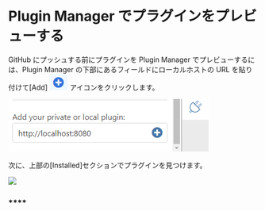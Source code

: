 # Plugin Manager でプラグインをプレビューする

GitHub にプッシュする前にプラグインを Plugin Manager でプレビューするには、Plugin Manager の下部にあるフィールドにローカルホストの URL を貼り付けて[Add] ![](<../../../.gitbook/assets/image (44).png>) アイコンをクリックします。

![](<../../../.gitbook/assets/image (16).png>)

次に、上部の[Installed]セクションでプラグインを見つけます。

![](https://formit3d.github.io/FormItExamplePlugins/docs/images/PluginManagerInstalledList.png)

### ****
